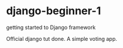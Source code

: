 # django-beginner-1

getting started to Django framework

Official django tut done. A simple voting app.



